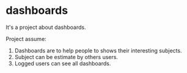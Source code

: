# dashboards

It's a project about dashboards.

Project assume:  
1. Dashboards are to help people to shows their interesting subjects.
2. Subject can be estimate by others users.
3. Logged users can see all dashboards.
